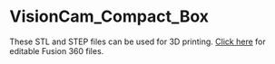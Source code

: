 # VisionCam_Compact_Box

These STL and STEP files can be used for 3D printing. [Click here](http://a360.co/2hjtICJ) for editable Fusion 360 files.


